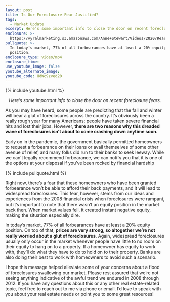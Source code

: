 ```yaml
---
layout: post
title: Is Our Foreclosure Fear Justified?
tags:
  - Market Update
excerpt: Here’s some important info to close the door on recent foreclosure fears.
enclosure: >-
  https://vyralmarketing.s3.amazonaws.com/Anne+Stewart/Videos/2020/Reasons+Why+We+Won't+See+A+Lot+Of+Foreclosures.mp4
pullquote: >-
  In today’s market, 77% of all forbearances have at least a 20% equity
  position.
enclosure_type: video/mp4
enclosure_time:
use_youtube_image: false
youtube_alternate_image:
youtube_code: HdWc9zved20
---
```


{% include youtube.html %}

<p style="text-align: center;"><em>Here’s some important info to close the door on recent foreclosure fears.</em></p>

As you may have heard, some people are predicting that the fall and winter will bear a glut of foreclosures across the country. It’s obviously been a really rough year for many Americans; people have taken severe financial hits and lost their jobs. However, **there are two reasons why this dreaded wave of foreclosures isn’t about to come crashing down anytime soon.&nbsp;**

Early on in the pandemic, the government basically permitted homeowners to request a forbearance on their loans or avail themselves of some other avenue of relief, and many folks did run to their banks to seek leeway. While we can’t legally recommend forbearance, we can notify you that it is one of the options at your disposal if you’ve been rocked by financial hardship

{% include pullquote.html %}

Right now, there’s a fear that these homeowners who have been granted forbearance won’t be able to afford their back payments, and it will lead to widespread foreclosures. This fear, however, stems from our ideas and experiences from the 2008 financial crisis when foreclosures were rampant, but it’s important to note that there wasn’t an equity position in the market back then. When market values fell, it created instant negative equity, making the situation especially dire.&nbsp;

In today’s market, 77% of all forbearances have at least a 20% equity position. On top of that, **prices are very strong, so altogether we’re not really worried about a glut of foreclosures**. Again, widespread foreclosures usually only occur in the market whenever people have little to no room on their equity to hang on to a property. If a homeowner has equity to work with, they’ll do what they have to do to hold on to their property. Banks are also doing their best to work with homeowners to avoid such a scenario.&nbsp;

I hope this message helped alleviate some of your concerns about a flood of foreclosures swallowing our market. Please rest assured that we’re not seeing anything indicative of the awful trend we endured in 2008 through 2012. If you have any questions about this or any other real estate-related topic, feel free to reach out to me via phone or email. I’d love to speak with you about your real estate needs or point you to some great resources\!